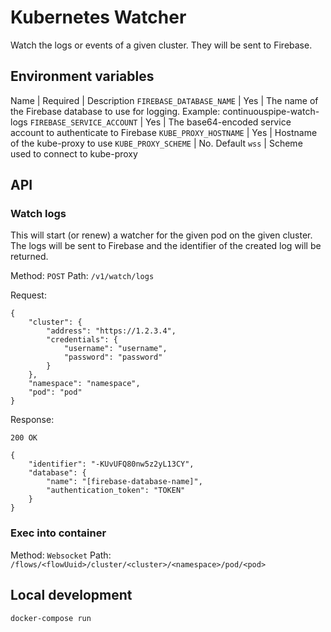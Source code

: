 # Kubernetes Watcher

Watch the logs or events of a given cluster. They will be sent to Firebase.

## Environment variables

Name | Required | Description
`FIREBASE_DATABASE_NAME` | Yes | The name of the Firebase database to use for logging. Example: continuouspipe-watch-logs
`FIREBASE_SERVICE_ACCOUNT` | Yes | The base64-encoded service account to authenticate to Firebase
`KUBE_PROXY_HOSTNAME` | Yes | Hostname of the kube-proxy to use
`KUBE_PROXY_SCHEME` | No. Default `wss` | Scheme used to connect to kube-proxy

## API

### Watch logs

This will start (or renew) a watcher for the given pod on the given cluster. The logs will be sent to Firebase
and the identifier of the created log will be returned.

Method: `POST`
Path: `/v1/watch/logs`

Request:
```
{
    "cluster": {
        "address": "https://1.2.3.4",
        "credentials": {
            "username": "username",
            "password": "password"
        }
    },
    "namespace": "namespace",
    "pod": "pod"
}
```

Response:
```
200 OK

{
    "identifier": "-KUvUFQ80nw5z2yL13CY",
    "database": {
        "name": "[firebase-database-name]",
        "authentication_token": "TOKEN"
    }
}
```

### Exec into container

Method: `Websocket`
Path: `/flows/<flowUuid>/cluster/<cluster>/<namespace>/pod/<pod>`

## Local development

```
docker-compose run 
```

